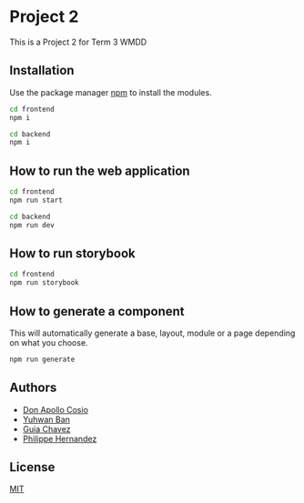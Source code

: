 # Project 2

This is a Project 2 for Term 3 WMDD

## Installation

Use the package manager [npm](https://www.npmjs.com/) to install the modules.

```bash
cd frontend
npm i
```

```bash
cd backend
npm i
```

## How to run the web application

```bash
cd frontend
npm run start
```

```bash
cd backend
npm run dev
```

## How to run storybook

```bash
cd frontend
npm run storybook
```

## How to generate a component

This will automatically generate a base, layout, module or a page depending on what you choose.

```bash
npm run generate
```

## Authors

- [Don Apollo Cosio](https://github.com/dacosio)
- [Yuhwan Ban](https://github.com/laubana)
- [Guia Chavez](https://github.com/guiachavez)
- [Philippe Hernandez](https://github.com/jbhern-34)

## License

[MIT](https://choosealicense.com/licenses/mit/)
